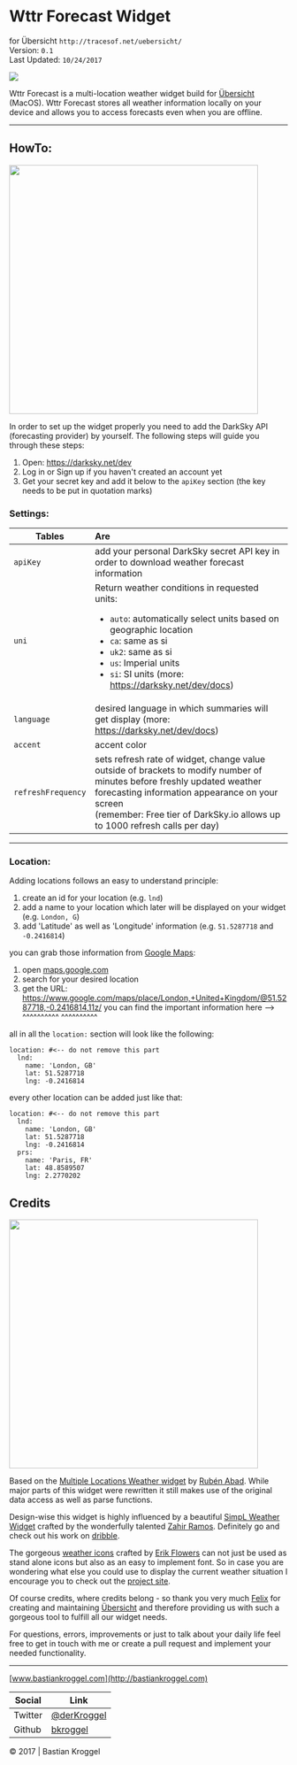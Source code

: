 # Wttr Forecast Widget
for Übersicht `http://tracesof.net/uebersicht/`  
Version: `0.1`  
Last Updated: `10/24/2017`

![](https://user-images.githubusercontent.com/11707221/32011802-1f636834-b9b6-11e7-928c-1e80f25d3b74.png)


Wttr Forecast is a multi-location weather widget build
for [Übersicht](http://tracesof.net/uebersicht/) (MacOS).
Wttr Forecast stores all weather information locally on your device
and allows you to access forecasts even when you are offline.

---


## HowTo:

<img src="https://user-images.githubusercontent.com/11707221/32011803-1f895530-b9b6-11e7-8154-f07e6379e314.png" width="450px"></img>

In order to set up the widget properly you need to add the DarkSky API (forecasting provider) by yourself.
The following steps will guide you through these steps:

1. Open: https://darksky.net/dev
2. Log in or Sign up if you haven't created an account yet
3. Get your secret key and add it below to the `apiKey` section
   (the key needs to be put in quotation marks)

### Settings:

| Tables        | Are           |
| ------------- |:-------------|
| `apiKey`      | add your personal DarkSky secret API key in order to download weather forecast information |
| `uni`      | Return weather conditions in requested units: <ul><li>`auto`: automatically select units based on geographic location</li><li>`ca`: same as si</li><li>`uk2`: same as si</li><li>`us`: Imperial units</li><li>`si`: SI units (more: https://darksky.net/dev/docs)</li></ul>|
|`language`   | desired language in which summaries will get display (more: https://darksky.net/dev/docs)  |
|`accent`   | accent color  |
| `refreshFrequency`   | sets refresh rate of widget, change value outside of brackets to modify number of minutes before freshly updated weather forecasting information appearance on your screen</br>(remember: Free tier of DarkSky.io allows up to 1000 refresh calls per day) |

-----

### Location:
Adding locations follows an easy to understand principle:

1. create an id for your location (e.g. `lnd`)
2. add a name to your location which later will be displayed on your widget (e.g. `London, G`)
3. add 'Latitude' as well as 'Longitude' information (e.g. `51.5287718` and `-0.2416814`)

you can grab those information from [Google Maps](https://maps.google.com):
1. open [maps.google.com](https://maps.google.com)
2. search for your desired location
3. get the URL:
        https://www.google.com/maps/place/London,+United+Kingdom/@51.5287718,-0.2416814,11z/
                you can find the important information here -->   ^^^^^^^^^^ ^^^^^^^^^^


all in all the `location:` section will look like the following:

    location: #<-- do not remove this part
      lnd:
        name: 'London, GB'
        lat: 51.5287718
        lng: -0.2416814

every other location can be added just like that:

    location: #<-- do not remove this part
      lnd:
        name: 'London, GB'
        lat: 51.5287718
        lng: -0.2416814
      prs:
        name: 'Paris, FR'
        lat: 48.8589507
        lng: 2.2770202

## Credits

<img src="https://user-images.githubusercontent.com/11707221/32011804-1faa8e6c-b9b6-11e7-809c-601e09618329.png" style="width:450px"></img>

Based on the <a href="https://github.com/rabad/uebersicht-multiple-locations-weather">Multiple Locations Weather widget</a> by <a href="https://github.com/rabad">Rubén Abad</a>. While major parts of this widget were rewritten it still makes use of the original data access as well as parse functions.

Design-wise this widget is highly influenced by a beautiful <a href="https://dribbble.com/shots/1563616-SimpL-Weather-Widget-PSD">SimpL Weather Widget</a> crafted by the wonderfully talented <a href="https://twitter.com/zramos94">Zahir Ramos</a>. Definitely go and check out his work on <a href="https://dribbble.com/zramos">dribble</a>.

The gorgeous [weather icons](https://github.com/erikflowers/weather-icons/) crafted by [Erik Flowers](http://www.helloerik.com/) can not just be used as stand alone icons but also as an easy to implement font. So in case you are wondering what else you could use to display the current weather situation I encourage you to check out the [project site](http://erikflowers.github.io/weather-icons/).

Of course credits, where credits belong - so thank you very much <a href="https://twitter.com/Felx">Felix</a> for creating and maintaining <a href="http://tracesof.net/uebersicht/">Übersicht</a> and therefore providing us with such a gorgeous tool to fulfill all our widget needs.

For questions, errors, improvements or just to talk about your daily life feel free to get in touch with me or create a pull request and implement your needed functionality.


---
[www.bastiankroggel.com](http://bastiankroggel.com)

Social  | Link
		--- | ---
Twitter  |  [@derKroggel](https://twitter.com/derKroggel)
Github  |  [bkroggel](www.github.com/bkroggel)


© 2017 | Bastian Kroggel
